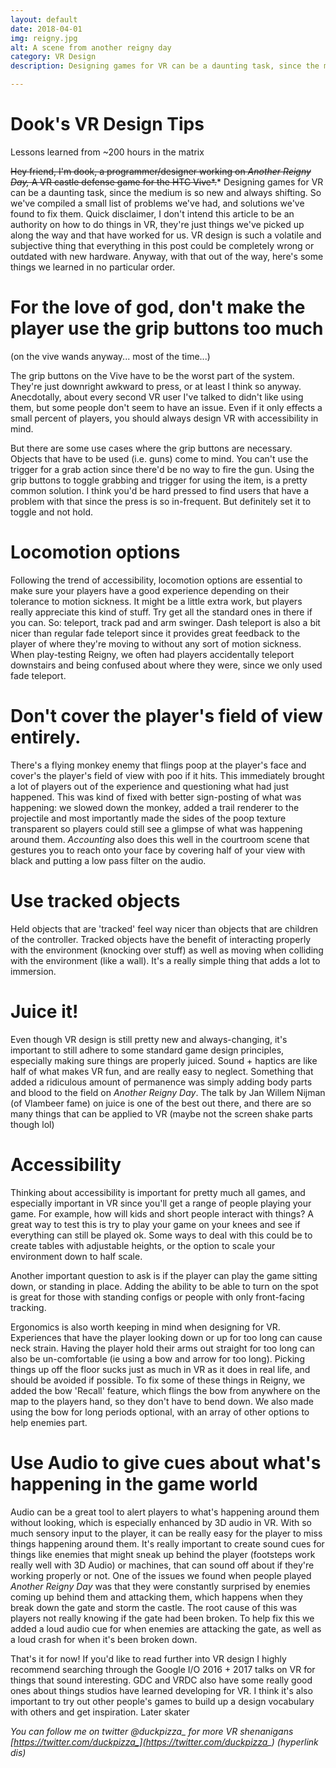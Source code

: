 ```yaml
---
layout: default
date: 2018-04-01
img: reigny.jpg
alt: A scene from another reigny day
category: VR Design
description: Designing games for VR can be a daunting task, since the medium is so new and always shifting. So we've compiled a small list of problems we've had, and solutions we've found to fix them

---
```


# Dook's VR Design Tips

Lessons learned from ~200 hours in the matrix

~~Hey friend, I'm dook, a programmer/designer working on *Another Reigny Day,* A VR castle defense game for the HTC Vive*.~~* Designing games for VR can be a daunting task, since the medium is so new and always shifting. So we've compiled a small list of problems we've had, and solutions we've found to fix them. Quick disclaimer, I don't intend this article to be an authority on how to do things in VR, they're just things we've picked up along the way and that have worked for us. VR design is such a volatile and subjective thing that everything in this post could be completely wrong or outdated with new hardware. Anyway, with that out of the way, here's some things we learned in no particular order.

# For the love of god, don't make the player use the grip buttons too much

(on the vive wands anyway... most of the time...)

The grip buttons on the Vive have to be the worst part of the system. They're just downright awkward to press, or at least I think so anyway. Anecdotally, about every second VR user I've talked to didn't like using them, but some people don't seem to have an issue. Even if it only effects a small percent of players, you should always design VR with accessibility in mind. 

But there are some use cases where the grip buttons are necessary. Objects that have to be used (i.e. guns) come to mind. You can't use the trigger for a grab action since there'd be no way to fire the gun. Using the grip buttons to toggle grabbing and trigger for using the item, is a pretty common solution. I think you'd be hard pressed to find users that have a problem with that since the press is so in-frequent. But definitely set it to toggle and not hold. 

# Locomotion options

Following the trend of accessibility, locomotion options are essential to make sure your players have a good experience depending on their tolerance to motion sickness. It might be a little extra work, but players really appreciate this kind of stuff. Try get all the standard ones in there if you can. So: teleport, track pad and arm swinger. Dash teleport is also a bit nicer than regular fade teleport since it provides great feedback to the player of where they're moving to without any sort of motion sickness. When play-testing Reigny, we often had players accidentally teleport downstairs and being confused about where they were, since we only used fade teleport. 

# Don't cover the player's field of view entirely.

[](https://gfycat.com/DigitalFaintAmericanratsnake)

There's a flying monkey enemy that flings poop at the player's face and cover's the player's field of view with poo if it hits. This immediately brought a lot of players out of the experience and questioning what had just happened. This was kind of fixed with better sign-posting of what was happening: we slowed down the monkey, added a trail renderer to the projectile and most importantly made the sides of the poop texture transparent so players could still see a glimpse of what was happening around them. *Accounting* also does this well in the courtroom scene that gestures you to reach onto your face by covering half of your view with black and putting a low pass filter on the audio.

# Use tracked objects

[](https://gfycat.com/SeriousSpiffyAtlanticspadefish)

Held objects that are 'tracked' feel way nicer than objects that are children of the controller. Tracked objects have the benefit of interacting properly with the environment (knocking over stuff) as well as moving when colliding with the environment (like a wall). It's a really simple thing that adds a lot to immersion. 

# Juice it!

Even though VR design is still pretty new and always-changing, it's important to still adhere to some standard game design principles, especially making sure things are properly juiced. Sound + haptics are like half of what makes VR fun, and are really easy to neglect. Something that added a ridiculous amount of permanence was simply adding body parts and blood to the field on *Another Reigny Day*. The talk by Jan Willem Nijman (of Vlambeer fame) on juice is one of the best out there, and there are so many things that can be applied to VR (maybe not the screen shake parts though lol) 

[](https://www.youtube.com/watch?v=AJdEqssNZ-U)

# Accessibility

Thinking about accessibility is important for pretty much all games, and especially important in VR since you'll get a range of people playing your game. For example, how will kids and short people interact with things? A great way to test this is try to play your game on your knees and see if everything can still be played ok. Some ways to deal with this could be to create tables with adjustable heights, or the option to scale your environment down to half scale. 

Another important question to ask is if the player can play the game sitting down, or standing in place. Adding the ability to be able to turn on the spot is great for those with standing configs or people with only front-facing tracking.

[](https://gfycat.com/SpecificRemarkableHyracotherium)

Ergonomics is also worth keeping in mind when designing for VR. Experiences that have the player looking down or up for too long can cause neck strain. Having the player hold their arms out straight for too long can also be un-comfortable (ie using a bow and arrow for too long). Picking things up off the floor sucks just as much in VR as it does in real life, and should be avoided if possible. To fix some of these things in Reigny, we added the bow 'Recall' feature, which flings the bow from anywhere on the map to the players hand, so they don't have to bend down. We also made using the bow for long periods optional, with an array of other options to help enemies part. 

# Use Audio to give cues about what's happening in the game world

Audio can be a great tool to alert players to what's happening around them without looking, which is especially enhanced by 3D audio in VR. With so much sensory input to the player, it can be really easy for the player to miss things happening around them. It's really important to create sound cues for things like enemies that might sneak up behind the player (footsteps work really well with 3D Audio) or machines, that can sound off about if they're working properly or not. One of the issues we found when people played *Another Reigny Day* was that they were constantly surprised by enemies coming up behind them and attacking them, which happens when they break down the gate and storm the castle. The root cause of this was players not really knowing if the gate had been broken. To help fix this we added a loud audio cue for when enemies are attacking the gate, as well as a loud crash for when it's been broken down. 

That's it for now! If you'd like to read further into VR design I highly recommend searching through the Google I/O 2016 + 2017 talks on VR for things that sound interesting. GDC and VRDC also have some really good ones about things studios have learned developing for VR. I think it's also important to try out other people's games to build up a design vocabulary with others and get inspiration. Later skater

*You can follow me on twitter @duckpizza_ for more VR shenanigans  [https://twitter.com/duckpizza_](https://twitter.com/duckpizza_) (hyperlink dis)*